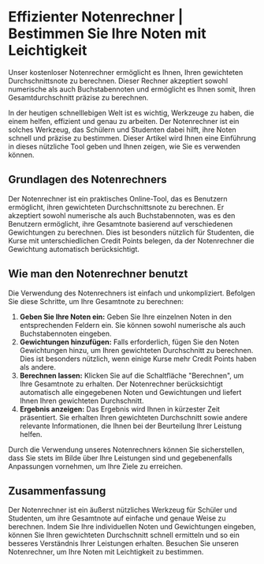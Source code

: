Effizienter Notenrechner | Bestimmen Sie Ihre Noten mit Leichtigkeit
====================================================================

Unser kostenloser Notenrechner ermöglicht es Ihnen, Ihren gewichteten Durchschnittsnote zu berechnen. Dieser Rechner akzeptiert sowohl numerische als auch Buchstabennoten und ermöglicht es Ihnen somit, Ihren Gesamtdurchschnitt präzise zu berechnen.

In der heutigen schnelllebigen Welt ist es wichtig, Werkzeuge zu haben, die einem helfen, effizient und genau zu arbeiten. Der Notenrechner ist ein solches Werkzeug, das Schülern und Studenten dabei hilft, ihre Noten schnell und präzise zu bestimmen. Dieser Artikel wird Ihnen eine Einführung in dieses nützliche Tool geben und Ihnen zeigen, wie Sie es verwenden können.

Grundlagen des Notenrechners
----------------------------

Der Notenrechner ist ein praktisches Online-Tool, das es Benutzern ermöglicht, ihren gewichteten Durchschnittsnote zu berechnen. Er akzeptiert sowohl numerische als auch Buchstabennoten, was es den Benutzern ermöglicht, ihre Gesamtnote basierend auf verschiedenen Gewichtungen zu berechnen. Dies ist besonders nützlich für Studenten, die Kurse mit unterschiedlichen Credit Points belegen, da der Notenrechner die Gewichtung automatisch berücksichtigt.

Wie man den Notenrechner benutzt
--------------------------------

Die Verwendung des Notenrechners ist einfach und unkompliziert. Befolgen Sie diese Schritte, um Ihre Gesamtnote zu berechnen:

1. **Geben Sie Ihre Noten ein:** Geben Sie Ihre einzelnen Noten in den entsprechenden Feldern ein. Sie können sowohl numerische als auch Buchstabennoten eingeben.
2. **Gewichtungen hinzufügen:** Falls erforderlich, fügen Sie den Noten Gewichtungen hinzu, um Ihren gewichteten Durchschnitt zu berechnen. Dies ist besonders nützlich, wenn einige Kurse mehr Credit Points haben als andere.
3. **Berechnen lassen:** Klicken Sie auf die Schaltfläche "Berechnen", um Ihre Gesamtnote zu erhalten. Der Notenrechner berücksichtigt automatisch alle eingegebenen Noten und Gewichtungen und liefert Ihnen Ihren gewichteten Durchschnitt.
4. **Ergebnis anzeigen:** Das Ergebnis wird Ihnen in kürzester Zeit präsentiert. Sie erhalten Ihren gewichteten Durchschnitt sowie andere relevante Informationen, die Ihnen bei der Beurteilung Ihrer Leistung helfen.

Durch die Verwendung unseres Notenrechners können Sie sicherstellen, dass Sie stets im Bilde über Ihre Leistungen sind und gegebenenfalls Anpassungen vornehmen, um Ihre Ziele zu erreichen.

Zusammenfassung
---------------

Der Notenrechner ist ein äußerst nützliches Werkzeug für Schüler und Studenten, um ihre Gesamtnote auf einfache und genaue Weise zu berechnen. Indem Sie Ihre individuellen Noten und Gewichtungen eingeben, können Sie Ihren gewichteten Durchschnitt schnell ermitteln und so ein besseres Verständnis Ihrer Leistungen erhalten. Besuchen Sie unseren Notenrechner, um Ihre Noten mit Leichtigkeit zu bestimmen.